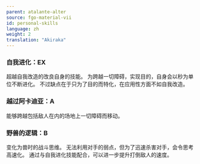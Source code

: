 ```yaml
---
parent: atalante-alter
source: fgo-material-vii
id: personal-skills
language: zh
weight: 2
translation: "Akiraka"
---
```


### 自我进化：EX

超越自我改造的改良自身的技能。
为跨越一切障碍，实现目的，自身会以秒为单位不断进化。
不过缺点在于只为了目的而特化，在应用性方面不如自我改造。

### 越过阿卡迪亚：A

能够跨越包括敌人在内的场地上一切障碍而移动。

### 野兽的逻辑：B

变化为兽时的战斗思维。
无法利用对手的弱点，但为了迅速杀害对手，会令思考高速化。
通过与自我进化技能配合，可以进一步提升打倒敌人的速度。
